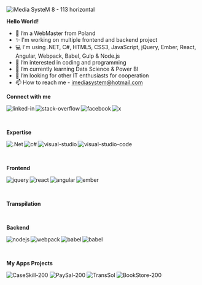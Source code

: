 ![iMedia SysteM 8 - 113 horizontal](https://github.com/user-attachments/assets/4f8845ec-6b51-44a3-8360-e146b1a9265e)


<b>Hello World!</b>

- 👋 I’m a WebMaster from Poland
- ✨ I'm working on multiple frontend and backend project
- 💻 I'm using .NET, C#, HTML5, CSS3, JavaScript, jQuery, Ember, React, Angular, Webpack, Babel, Gulp & Node.js
- 👀 I’m interested in coding and programming
- 🌱 I’m currently learning Data Science & Power BI
- 💞️ I’m looking for other IT enthusiasts for cooperation
- 📫 How to reach me - imediasystem@hotmail.com</br>

<b>Connect with me</b>

[<img align="left" alt="linked-in" src="https://img.shields.io/badge/linkedin-%230077B5.svg?&style=for-the-badge&logo=linkedin&logoColor=white" />](https://www.linkedin.com/company/101163318/admin/feed/posts/)
[<img align="left" alt="stack-overflow" src="https://img.shields.io/badge/stack%20overflow-FE7A16?logo=stack-overflow&logoColor=white&style=for-the-badge" />](https://stackoverflow.com/users/23424368/imedia-system?tab=profile)
[<img align="left" alt="facebook" src="https://img.shields.io/badge/facebook-%231877F2.svg?&style=for-the-badge&logo=facebook&logoColor=white" />](https://www.facebook.com/christoffg74/)
[<img align="left" alt="x" src="https://img.shields.io/badge/X-%23000000.svg?style=for-the-badge&logo=X&logoColor=white" />](https://twitter.com/iMediaSysteM)</br>

&nbsp;

<b>Expertise</b>

<img align="left" alt=".Net" src="https://img.shields.io/badge/.NET-5C2D91?style=for-the-badge&logo=.net&logoColor=white" />
<img align="left" alt="c#" src="https://img.shields.io/badge/c%23-%23239120.svg?style=for-the-badge&logo=csharp&logoColor=white" />
<img align="left" alt="visual-studio" src="https://img.shields.io/badge/Visual%20Studio-5C2D91.svg?style=for-the-badge&logo=visual-studio&logoColor=white" />
<img align="left" alt="visual-studio-code" src="https://img.shields.io/badge/Visual%20Studio%20Code-0078d7.svg?style=for-the-badge&logo=visual-studio-code&logoColor=white" /></br>

&nbsp;

<b>Frontend</b>

<img align="left" alt="jquery" src="https://img.shields.io/badge/jquery-brown.svg?style=for-the-badge&logo=jquery&logoColor=%23F7DF1E" />
<img align="left" alt="react" src="https://img.shields.io/badge/react-%2320232a.svg?style=for-the-badge&logo=react&logoColor=%2361DAFB" />
<img align="left" alt="angular" src="https://img.shields.io/badge/angular-%23E23237.svg?style=for-the-badge&logo=angular&logoColor=white" />
<img align="left" alt="ember" src="https://img.shields.io/badge/ember-1C1E24?style=for-the-badge&logo=ember.js&logoColor=#D04A37" /></br>

&nbsp;

<b>Transpilation</b>

&nbsp;

<b>Backend</b>

<img align="left" alt="nodejs" src="https://img.shields.io/badge/node.js-6DA55F?style=for-the-badge&logo=node.js&logoColor=white" />
<img align="left" alt="webpack" src="https://img.shields.io/badge/webpack-%238DD6F9.svg?style=for-the-badge&logo=webpack&logoColor=black" />
<img align="left" alt="babel" src="https://img.shields.io/badge/Babel-F9DC3e?style=for-the-badge&logo=babel&logoColor=black" />
<img align="left" alt="babel" src="https://img.shields.io/badge/GULP-%23CF4647.svg?style=for-the-badge&logo=gulp&logoColor=white" /></br>

&nbsp;

<b>My Apps Projects</b>

![CaseSkill-200](https://github.com/imediasystem/imediasystem/assets/125789515/184202c2-d371-48f6-9d64-14a52baa3d56)
![PaySal-200](https://github.com/imediasystem/imediasystem/assets/125789515/3ccb7154-0f67-4346-8895-a0c0cb778c72)
![TransSol](https://github.com/imediasystem/imediasystem/assets/125789515/ea02a35e-def7-4c51-937d-9c840b05b4f8)
![BookStore-200](https://github.com/imediasystem/imediasystem/assets/125789515/a6c11279-efdf-41d0-8e44-725eace62de5)

<!---
imediasystem/imediasystem is a ✨ special ✨ repository because its `README.md` (this file) appears on your GitHub profile.
You can click the Preview link to take a look at your changes.
--->

